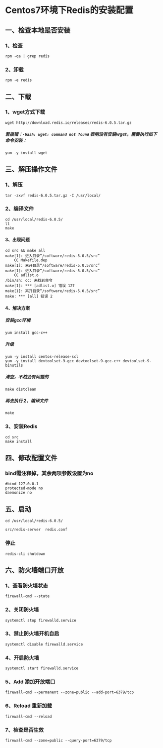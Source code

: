 # Centos7环境下Redis的安装配置 #
## 一、检查本地是否安装 ##
### 1、检查 ###
    rpm -qa | grep redis
### 2、卸载 ###
    rpm -e redis
## 二、下载 ##
### 1、wget方式下载 ###
    wget http://download.redis.io/releases/redis-6.0.5.tar.gz
##### 若报错：`-bash: wget: command not found` 表明没有安装wget，需要执行如下命令安装： #####
    yum -y install wget
## 三、解压操作文件 ##
### 1、解压 ###
    tar -zxvf redis-6.0.5.tar.gz -C /usr/local/
### 2、编译文件 ###
    cd /usr/local/redis-6.0.5/
	ll
	make
#### 3、出现问题 ####
	cd src && make all
	make[1]: 进入目录“/software/redis-5.0.5/src”
		CC Makefile.dep
	make[1]: 离开目录“/software/redis-5.0.5/src”
	make[1]: 进入目录“/software/redis-5.0.5/src”
		CC adlist.o
	/bin/sh: cc: 未找到命令
	make[1]: *** [adlist.o] 错误 127
	make[1]: 离开目录“/software/redis-5.0.5/src”
	make: *** [all] 错误 2
#### 4、解决方案 ####
##### 安装gcc环境 #####
	yum install gcc-c++
##### 升级 #####
	yum -y install centos-release-scl
	yum -y install devtoolset-9-gcc devtoolset-9-gcc-c++ devtoolset-9-binutils
##### 清空，不然会有问题的 #####
	make distclean
##### 再去执行 2、编译文件 #####
	make
### 3、安装Redis ###
	cd src
	make install

## 四、修改配置文件 ##
### bind需注释掉，其余两项参数设置为no ##
	#bind 127.0.0.1
	protected-mode no
	daemonize no

## 五、启动 ##

	cd /usr/local/redis-6.0.5/
	
	src/redis-server  redis.conf
	
### 停止 ###
	redis-cli shutdown
	
## 六、防火墙端口开放 ##

### 1、查看防火墙状态 ###
	firewall-cmd --state
### 2、关闭防火墙 ###
	systemctl stop firewalld.service
### 3、禁止防火墙开机自启 ###
	systemctl disable firewalld.service
### 4、开启防火墙 ###
	systemctl start firewalld.service
### 5、Add 添加开放端口 ###
	firewall-cmd --permanent --zone=public --add-port=6379/tcp
### 6、Reload 重新加载 ###
	firewall-cmd --reload
### 7、检查是否生效 ####
	firewall-cmd --zone=public --query-port=6379/tcp